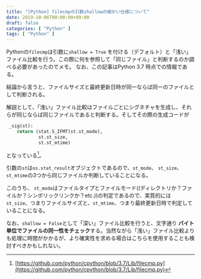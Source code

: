 ```yaml
---
title: "[Python] filecmpの引数shallowの細かい仕様について"
date: 2019-10-06T00:00:00+09:00
draft: false
categories: [ "Python" ]
tags: [ "Python" ]
---
```


Pythonの`filecmp`は引数に`shallow = True`
を付ける（デフォルト）と「浅い」ファイル比較を行う。この際に何を参照して「同じファイル」と判断するのか調べる必要があったのでメモ。
なお、この記事はPython 3.7 時点での情報である。

結論から言うと、ファイルサイズと最終更新日時が同一ならば同一のファイルとして判断される。

解説として、「浅い」ファイル比較はファイルごとにシグネチャを生成し、それらが同じならば同じファイルであると判断する。そしてその際の生成コードが

```python
 _sig(st):
    return (stat.S_IFMT(st.st_mode),
            st.st_size,
            st.st_mtime)
```

となっている[^1]。

[^1]: [https://github.com/python/cpython/blob/3.7/Lib/filecmp.py](https://github.com/python/cpython/blob/3.7/Lib/filecmp.py)

引数の`st`は`os.stat_result`オブジェクトであるので、`st_mode`、 `st_size`、 `st_mtime`の3つから同じファイルか判断していることになる。

このうち、 `st_mode`はファイルタイプとファイルモード((ディレクトリか？ファイルか？シンボリックリンクか？etc.))の判定であるので、実質的には`st_size`、つまりファイルサイズと、`st_mtime`、つまり最終更新日時で判定していることになる。

なお、`shallow = False`として「深い」ファイル比較を行うと、文字通り **バイト単位でファイルの同一性をチェック**する。当然ながら「浅い」ファイル比較よりも処理に時間がかかるが、より確実性を求める場合はこちらを使用することも検討すべきかもしれない。
